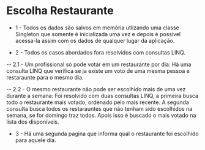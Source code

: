 # Escolha Restaurante

- 1 - Todos os dados são salvos em memória utlizando uma classe Singleton que somente é inicializada uma vez e depois é possível acessa-la   assim com os dados de qualquer lugar da aplicação.


- 2 - Todos os casos abordados fora resolvidos com consultas LINQ.

-- 2.1 - Um profissional só pode votar em um restaurante por dia: Há uma consulta LINQ que verifica se ja existe um voto de uma mesma pessoa e restaraunte para o mesmo dia.
 
-- 2.2 - O mesmo restaurante não pode ser escolhido mais de uma vez durante a semana: Foi resolvido com duas consultas LINQ, a primeira  busca todo o restaurante mais votado, ordenado pelo mais recente. A segunda consulta busca todos os restarauntes que não tenham sido escolhidos na semana, se for domingo traz todos. Apois isso é buscado o mais votado na lista dos disponíveis.


- 3 -  Há uma segunda pagina que informa qual o restaurante foi escolhido para aquele dia.

